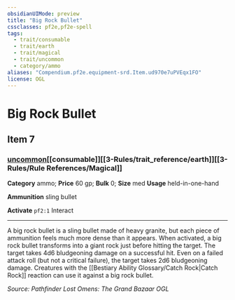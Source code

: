 ```yaml
---
obsidianUIMode: preview
title: "Big Rock Bullet"
cssclasses: pf2e,pf2e-spell
tags:
  - trait/consumable
  - trait/earth
  - trait/magical
  - trait/uncommon
  - category/ammo
aliases: "Compendium.pf2e.equipment-srd.Item.ud970e7uPVEqx1FO"
license: OGL
---
```

# Big Rock Bullet
## Item 7
### [uncommon](uncommon.md "Uncommon Rarity Trait")[[consumable]][[3-Rules/trait_reference/earth]][[3-Rules/Rule References/Magical]]

**Category** ammo; 
**Price** 60 gp; 
**Bulk** 0; **Size** med
**Usage** held-in-one-hand

**Ammunition** sling bullet

**Activate** `pf2:1` Interact

* * *

A big rock bullet is a sling bullet made of heavy granite, but each piece of ammunition feels much more dense than it appears. When activated, a big rock bullet transforms into a giant rock just before hitting the target. The target takes 4d6 bludgeoning damage on a successful hit. Even on a failed attack roll (but not a critical failure), the target takes 2d6 bludgeoning damage. Creatures with the [[Bestiary Ability Glossary/Catch Rock|Catch Rock]] reaction can use it against a big rock bullet.

*Source: Pathfinder Lost Omens: The Grand Bazaar*
*OGL*